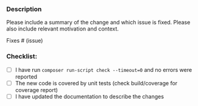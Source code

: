### Description

Please include a summary of the change and which issue is fixed. Please also include relevant motivation and context.

Fixes # (issue)

### Checklist:

- [ ] I have run `composer run-script check --timeout=0` and no errors were reported
- [ ] The new code is covered by unit tests (check build/coverage for coverage report)
- [ ] I have updated the documentation to describe the changes
